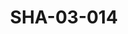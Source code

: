 ---
pid: SHA-03-014
title: SHA-03-014
language: en
collection: Sharhabil Ahmed
original_label: 
rights: Sharhabil Ahmed
location_of_original: Sharhabil Ahmed
photographer_or_studio: 
scanned_from: photograph 9.8 by 12.4
_date: mid 1970s
location: Emirates, Sharga
description: Sharhabil Ahmed Osama Abdullah Deng
additional_notes: 
permission_display: 'yes'
on_server: 'no'
on_website: 'no'
permalink: "/archive/en/sha-03-014.html"
layout: photo-page
---